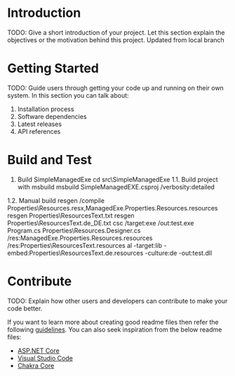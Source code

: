 # Introduction 
TODO: Give a short introduction of your project. Let this section explain the objectives or the motivation behind this project. 
Updated from local branch

# Getting Started
TODO: Guide users through getting your code up and running on their own system. In this section you can talk about:
1.	Installation process
2.	Software dependencies
3.	Latest releases
4.	API references

# Build and Test
1. Build SimpleManagedExe
cd src\SimpleManagedExe
1.1. Build project with msbuild
    msbuild SimpleManagedEXE.csproj /verbosity:detailed

1.2. Manual build
    resgen /compile Properties\Resources.resx,ManagedExe.Properties.Resources.resources
    resgen Properties\ResourcesText.txt
    resgen Properties\ResourcesText.de_DE.txt
    csc /target:exe /out:test.exe Program.cs Properties\Resources.Designer.cs /res:ManagedExe.Properties.Resources.resources /res:Properties\ResourcesText.resources
    al -target:lib -embed:Properties\ResourcesText.de.resources -culture:de -out:test.dll
# Contribute
TODO: Explain how other users and developers can contribute to make your code better. 

If you want to learn more about creating good readme files then refer the following [guidelines](https://docs.microsoft.com/en-us/azure/devops/repos/git/create-a-readme?view=azure-devops). You can also seek inspiration from the below readme files:
- [ASP.NET Core](https://github.com/aspnet/Home)
- [Visual Studio Code](https://github.com/Microsoft/vscode)
- [Chakra Core](https://github.com/Microsoft/ChakraCore)